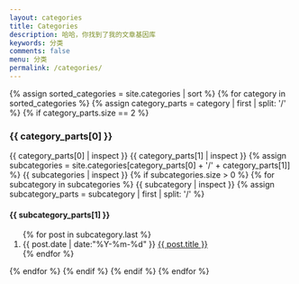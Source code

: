 ```yaml
---
layout: categories
title: Categories
description: 哈哈，你找到了我的文章基因库
keywords: 分类
comments: false
menu: 分类
permalink: /categories/
---
```


<section class="container posts-content">
  {% assign sorted_categories = site.categories | sort %}
  {% for category in sorted_categories %}
    {% assign category_parts = category | first | split: '/' %}
    {% if category_parts.size == 2 %}
      <!-- 一级分类 -->
      <h3>{{ category_parts[0] }}</h3>
      {{ category_parts[0] | inspect }}
      {{ category_parts[1] | inspect }}
      {% assign subcategories = site.categories[category_parts[0] + '/' + category_parts[1]] %}
      {{ subcategories | inspect }}
      {% if subcategories.size > 0 %}
        {% for subcategory in subcategories %}
         {{ subcategory | inspect }}
          {% assign subcategory_parts = subcategory | first | split: '/' %}
          <h4>{{ subcategory_parts[1] }}</h4>
          <ol class="posts-list">
            {% for post in subcategory.last %}
              <li class="posts-list-item">
                <span class="posts-list-meta">{{ post.date | date:"%Y-%m-%d" }}</span>
                <a class="posts-list-name" href="{{ site.url }}{{ post.url }}">{{ post.title }}</a>
              </li>
            {% endfor %}
          </ol>
        {% endfor %}
      {% endif %}
    {% endif %}
  {% endfor %}

</section>
<!-- /section.content -->
